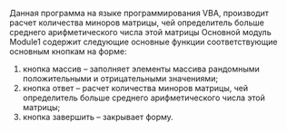 ﻿Данная программа на языке программирования VBA, производит расчет количества миноров матрицы, 
чей определитель больше среднего арифметического числа этой матрицы
Основной модуль Module1 содержит следующие основные функции соответствующие основным кнопкам на форме:
1)	кнопка массив – заполняет элементы массива рандомными положительными и отрицательными значениями;
2)	кнопка ответ – расчет количества миноров матрицы, 
чей определитель больше среднего арифметического числа этой матрицы;
3)	кнопка завершить – закрывает форму.
